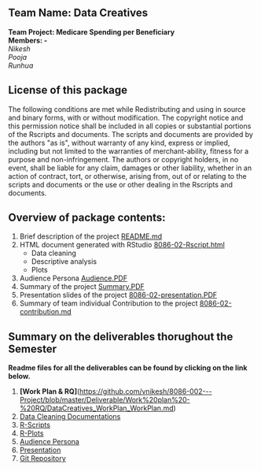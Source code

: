 ## Team Name: Data Creatives
**Team Project: Medicare Spending per Beneficiary**  
**Members: -**  
_Nikesh_  
_Pooja_  
_Runhua_  

## License of this package
The following conditions are met while Redistributing and using in source and binary forms, with or without modification. 
The copyright notice and this permission notice shall be included in all copies or substantial portions of the Rscripts and documents. The scripts and documents are provided by the authors "as is", without warranty of any kind, express or implied, including but not limited to the warranties of merchant-ability, fitness for a purpose and non-infringement.  The authors or copyright holders, in no event, shall be liable for any claim, damages or other liability, whether in an action of contract, tort, or otherwise, arising from, out of  or relating to the scripts and documents or the use or other dealing in the Rscripts and documents.

## Overview of package contents:
1. Brief description of the project [README.md](https://github.com/vnikesh/8086-002---Project/blob/master/Deliverable/Git%20Repository/README.md)
2. HTML document generated with RStudio [8086-02-Rscript.html](https://github.com/vnikesh/8086-002---Project/blob/master/Deliverable/Git%20Repository/8086-02-Rscript.html)
   * Data cleaning
   * Descriptive analysis 
   * Plots
3. Audience Persona [Audience.PDF](https://github.com/vnikesh/8086-002---Project/blob/master/Deliverable/Git%20Repository/Audience%20Persona.pdf)
4. Summary of the project [Summary.PDF](https://github.com/vnikesh/8086-002---Project/blob/master/Deliverable/Git%20Repository/Summary.pdf)
5. Presentation slides of the project [8086-02-presentation.PDF](https://github.com/vnikesh/8086-002---Project/blob/master/Deliverable/Git%20Repository/8086-02-presentation.pdf)
6. Summary of team individual Contribution to the project [8086-02-contribution.md](https://github.com/vnikesh/8086-002---Project/blob/master/Deliverable/Git%20Repository/Contribution.md)  

## Summary on the deliverables thorughout the Semester

**Readme files for all the deliverables can be found by clicking on the link below.**  

1. **[Work Plan & RQ]**(https://github.com/vnikesh/8086-002---Project/blob/master/Deliverable/Work%20plan%20-%20RQ/DataCreatives_WorkPlan_WorkPlan.md)  
2. [Data Cleaning Documentations](https://github.com/vnikesh/8086-002---Project/blob/master/Deliverable/Data%20Cleaning%20Documentation/Data%20Cleaning%20Documentation.md)  
3. [R-Scripts](https://github.com/vnikesh/8086-002---Project/blob/master/Deliverable/R-Script/R-Script.md)  
4. [R-Plots](https://github.com/vnikesh/8086-002---Project/blob/master/Deliverable/RPlots/Readme.md)  
5. [Audience Persona](https://github.com/vnikesh/8086-002---Project/blob/master/Deliverable/Audience%20Persona/Audience%20Persona.md)  
6. [Presentation](https://github.com/vnikesh/8086-002---Project/blob/master/Deliverable/Presentation/README.md)  
7. [Git Repository](https://github.com/vnikesh/8086-002---Project/edit/master/Deliverable/Git%20Repository/README.md)  
